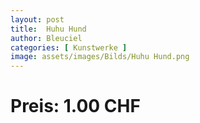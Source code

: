 ```yaml
---
layout: post
title:  Huhu Hund
author: Bleuciel
categories: [ Kunstwerke ]
image: assets/images/Bilds/Huhu Hund.png
---
```

# Preis: 1.00 CHF
